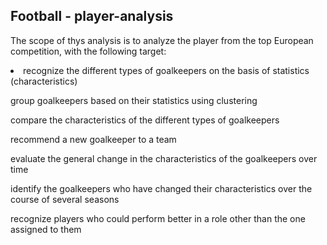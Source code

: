 <h2> Football - player-analysis </h2>

The scope of thys analysis is to analyze the player from the top European competition, with the following target:
<li>
recognize the different types of goalkeepers on the basis of statistics (characteristics)
</li>

group goalkeepers based on their statistics using clustering

compare the characteristics of the different types of goalkeepers

recommend a new goalkeeper to a team

evaluate the general change in the characteristics of the goalkeepers over time

identify the goalkeepers who have changed their characteristics over the course of several seasons

recognize players who could perform better in a role other than the one assigned to them

</li>

